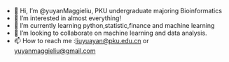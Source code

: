 - 👋 Hi, I’m @yuyanMaggieliu,  PKU undergraduate majoring Bioinformatics 
- 👀 I’m interested in almost everything!
- 🌱 I’m currently learning python,statistic,finance and machine learning
- 💞️ I’m looking to collaborate on machine learning and data analysis.
- 📫 How to reach me :liuyuayan@pku.edu.cn or yuyanmaggieliu@gmail.com

<!---
yuyanMaggieliu/yuyanMaggieliu is a ✨ special ✨ repository because its `README.md` (this file) appears on your GitHub profile.
You can click the Preview link to take a look at your changes.
--->
